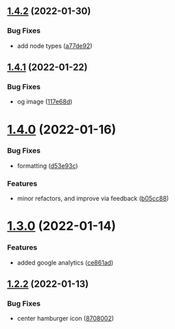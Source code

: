 ## [1.4.2](https://github.com/avneesh0612/portfolio/compare/v1.4.1...v1.4.2) (2022-01-30)


### Bug Fixes

* add node types ([a77de92](https://github.com/avneesh0612/portfolio/commit/a77de92b4e04b87a2f5bc51d6c1c11a861716065))



## [1.4.1](https://github.com/avneesh0612/portfolio/compare/v1.4.0...v1.4.1) (2022-01-22)


### Bug Fixes

* og image ([117e68d](https://github.com/avneesh0612/portfolio/commit/117e68d7449a4f8bf1bf0bcd294b4dfa4b987b8a))



# [1.4.0](https://github.com/avneesh0612/portfolio/compare/v1.3.0...v1.4.0) (2022-01-16)


### Bug Fixes

* formatting ([d53e93c](https://github.com/avneesh0612/portfolio/commit/d53e93c61261d9b5b1d2ca7942ff27f7bf08dba7))


### Features

* minor refactors, and improve via feedback ([b05cc88](https://github.com/avneesh0612/portfolio/commit/b05cc88a0f9dae698038db9587c49b23d91caf74))



# [1.3.0](https://github.com/avneesh0612/portfolio/compare/v1.2.2...v1.3.0) (2022-01-14)


### Features

* added google analytics ([ce861ad](https://github.com/avneesh0612/portfolio/commit/ce861ada8b76474979fd5fb866bee55d7b9acc7f))



## [1.2.2](https://github.com/avneesh0612/portfolio/compare/v1.2.1...v1.2.2) (2022-01-13)


### Bug Fixes

* center hamburger icon ([8708002](https://github.com/avneesh0612/portfolio/commit/87080023ba54ffae8150f39d0ea750ed5112b01f))



